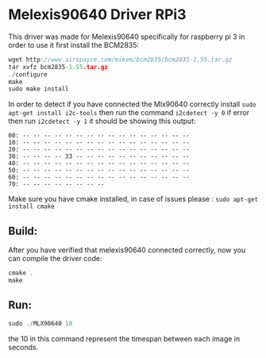 # Melexis90640 Driver RPi3

This driver was made for Melexis90640 specifically for raspberry pi 3 in order to use it first install the BCM2835:

```c++
wget http://www.airspayce.com/mikem/bcm2835/bcm2835-1.55.tar.gz
tar xvfz bcm2835-1.55.tar.gz
./configure
make
sudo make install
```


 In order to detect if you have connected the Mlx90640 correctly install `sudo apt-get install i2c-tools` then run the command `i2cdetect -y 0` if error then run `i2cdetect -y 1`
 it should be showing this output:
 ```   0  1  2  3  4  5  6  7  8  9  a  b  c  d  e  f
 00: -- -- -- -- -- -- -- -- -- -- -- -- -- -- -- --
 10: -- -- -- -- -- -- -- -- -- -- -- -- -- -- -- --
 20: -- -- -- -- -- -- -- -- -- -- -- -- -- -- -- --
 30: -- -- -- -- 33 -- -- -- -- -- -- -- -- -- -- --
 40: -- -- -- -- -- -- -- -- -- -- -- -- -- -- -- --
 50: -- -- -- -- -- -- -- -- -- -- -- -- -- -- -- --
 60: -- -- -- -- -- -- -- -- -- -- -- -- -- -- -- --
 70: -- -- -- -- -- -- -- --
 ```
 
 Make sure you have cmake installed, in case of issues please :
 `sudo apt-get install cmake`

## Build: ##
After you have verified that melexis90640 connected correctly, now you can compile the driver code:

```c++
cmake .
make
```

## Run: ##
```c++
sudo ./MLX90640 10
```
the 10 in this command represent the timespan between each image in seconds.
